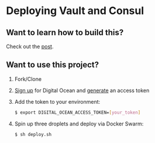 # Deploying Vault and Consul

## Want to learn how to build this?

Check out the [post](https://testdriven.io/deploying-vault-and-consul).

## Want to use this project?

1. Fork/Clone

1. [Sign up](https://m.do.co/c/d8f211a4b4c2) for Digital Ocean and [generate](https://www.digitalocean.com/community/tutorials/how-to-use-the-digitalocean-api-v2) an access token

1. Add the token to your environment:

    ```sh
    $ export DIGITAL_OCEAN_ACCESS_TOKEN=[your_token]
    ```

1. Spin up three droplets and deploy via Docker Swarm:

    ```sh
    $ sh deploy.sh
    ```

